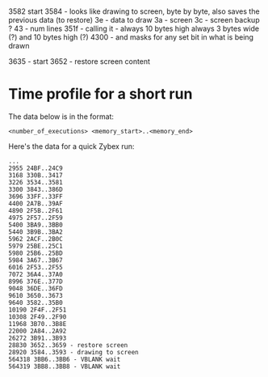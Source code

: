 #

3582 start
3584 - looks like drawing to screen, byte by byte, also saves the previous data (to restore)
3e - data to draw
3a - screen
3c - screen backup ?
43 - num lines
351f - calling it - always 10 bytes high
always 3 bytes wide (?) and 10 bytes high (?)
4300 - and masks for any set bit in what is being drawn

3635 - start
3652 - restore screen content

# Time profile for a short run
The data below is in the format:
```
<number_of_executions> <memory_start>..<memory_end>

```

Here's the data for a quick Zybex run:
```
...
2955 24BF..24C9
3168 330B..3417
3226 3534..3581
3300 3843..386D
3696 33FF..33FF
4400 2A7B..39AF
4890 2F5B..2F61
4975 2F57..2F59
5400 3BA9..3BB0
5440 3B9B..3BA2
5962 2ACF..2B0C
5979 25BE..25C1
5980 25B6..25BD
5984 3A67..3B67
6016 2F53..2F55
7072 36A4..37A0
8996 376E..377D
9048 36DE..36FD
9610 3650..3673
9640 3582..35B0
10190 2F4F..2F51
10308 2F49..2F90
11968 3B70..3B8E
22000 2A84..2A92
26272 3B91..3B93
28830 3652..3659 - restore screen
28920 3584..3593 - drawing to screen
564318 3BB6..3BB6 - VBLANK wait
564319 3BB8..3BB8 - VBLANK wait
```